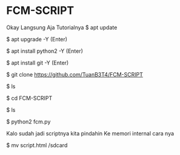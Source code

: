 # FCM-SCRIPT

Okay Langsung Aja Tutorialnya
$ apt update

$ apt upgrade -Y (Enter)

$ apt install python2 -Y (Enter)

$ apt install git -Y (Enter)

$ git clone https://github.com/TuanB3T4/FCM-SCRIPT

$ ls

$ cd FCM-SCRIPT

$ ls

$ python2 fcm.py

Kalo sudah jadi scriptnya kita pindahin
Ke memori internal cara nya

$ mv script.html /sdcard
